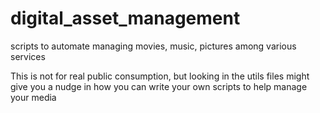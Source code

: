 # digital_asset_management
scripts to automate managing movies, music, pictures among various services

This is not for real public consumption, but looking in the utils files might give you a nudge in how you can write your own scripts to help manage your media
